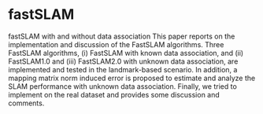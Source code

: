 # fastSLAM
fastSLAM with and without data association
This paper reports on the implementation and discussion of the FastSLAM algorithms. Three FastSLAM algorithms, (i) FastSLAM with known data association, and (ii) FastSLAM1.0 and (iii) FastSLAM2.0 with unknown data association, are implemented and tested in the landmark-based scenario. In addition, a mapping matrix norm induced error is proposed to estimate and analyze the SLAM performance with unknown data association. Finally, we tried to implement on the real dataset and provides some discussion and comments.
